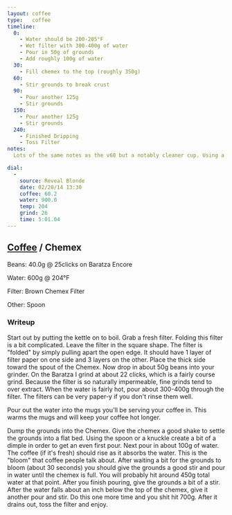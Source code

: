 ```yaml
---
layout: coffee
type:   coffee
timeline:
  0: 
    - Water should be 200-205°F
    - Wet filter with 300-400g of water
    - Pour in 50g of grounds
    - Add roughly 100g of water
  30:
    - Fill chemex to the top (roughly 350g)
  60:
    - Stir grounds to break crust
  90:
    - Pour another 125g
    - Stir grounds
  150:
    - Pour another 125g
    - Stir grounds
  240:
    - Finished Dripping
    - Toss Filter
notes:
  Lots of the same notes as the v60 but a notably cleaner cup. Using a coarser grind gets rid of the paper-y taste.

dial:
  -
    source: Reveal Blonde
    date: 02/20/14 13:30
    coffee: 60.2
    water: 900.0
    temp: 204
    grind: 26
    time: 5:01.04
---
```


## [Coffee](.) / Chemex ##

Beans: 40.0g @ 25clicks on Baratza Encore

Water: 600g @ 204°F

Filter: Brown Chemex Filter

Other: Spoon

### Writeup ###

Start out by putting the kettle on to boil. Grab a fresh filter. Folding this
filter is a bit complicated. Leave the filter in the square shape. The filter
is "folded" by simply pulling apart the open edge. It should have 1 layer of
filter paper on one side and 3 layers on the other. Place the thick side toward
the spout of the Chemex. Now drop in about 50g beans into your grinder. On the
Baratza I grind at about 22 clicks, which is a fairly course grind. Because the
filter is so naturally impermeable, fine grinds tend to over extract.  When the
water is fairly hot, pour about 300-400g through the filter. The filters can be
very paper-y if you don't rinse them well.

Pour out the water into the mugs you'll be serving your coffee in. This warms the
mugs and will keep your coffee hot longer. 

Dump the grounds into the Chemex. Give the chemex a good shake to
settle the grounds into a flat bed. Using the spoon or a knuckle create a bit
of a dimple in order to get an even first pour. Next pour in about 100g of
water. The coffee (if it's fresh) should rise as it absorbs the water. This is
the "bloom" that coffee people talk about. After waiting a bit for the grounds
to bloom (about 30 seconds) you should give the grounds a good stir and pour in
water until the chemex is full. You will probably hit around 450g total water
at that point. After you finish pouring, give the grounds a bit of a stir.
After the water falls about an inch below the top of the chemex, give it
another pour and stir. Do this one more time and you shit hit 700g. After it
drains out, toss the filter and enjoy.

